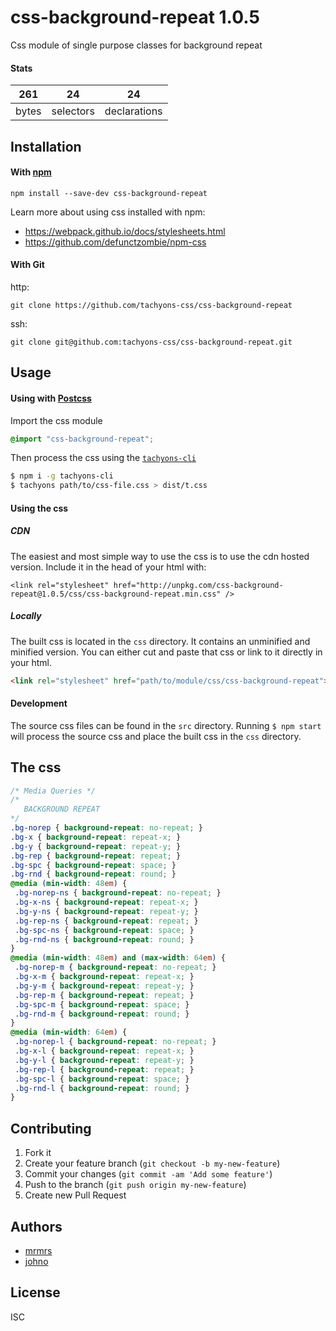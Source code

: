# css-background-repeat 1.0.5

Css module of single purpose classes for background repeat

#### Stats

261 | 24 | 24
---|---|---
bytes | selectors | declarations

## Installation

#### With [npm](https://npmjs.com)

```
npm install --save-dev css-background-repeat
```

Learn more about using css installed with npm:
* https://webpack.github.io/docs/stylesheets.html
* https://github.com/defunctzombie/npm-css

#### With Git

http:
```
git clone https://github.com/tachyons-css/css-background-repeat
```

ssh:
```
git clone git@github.com:tachyons-css/css-background-repeat.git
```

## Usage

#### Using with [Postcss](https://github.com/postcss/postcss)

Import the css module

```css
@import "css-background-repeat";
```

Then process the css using the [`tachyons-cli`](https://github.com/tachyons-css/tachyons-cli)

```sh
$ npm i -g tachyons-cli
$ tachyons path/to/css-file.css > dist/t.css
```

#### Using the css

##### CDN
The easiest and most simple way to use the css is to use the cdn hosted version. Include it in the head of your html with:

```
<link rel="stylesheet" href="http://unpkg.com/css-background-repeat@1.0.5/css/css-background-repeat.min.css" />
```

##### Locally
The built css is located in the `css` directory. It contains an unminified and minified version.
You can either cut and paste that css or link to it directly in your html.

```html
<link rel="stylesheet" href="path/to/module/css/css-background-repeat">
```

#### Development

The source css files can be found in the `src` directory.
Running `$ npm start` will process the source css and place the built css in the `css` directory.

## The css

```css
/* Media Queries */
/*
   BACKGROUND REPEAT
*/
.bg-norep { background-repeat: no-repeat; }
.bg-x { background-repeat: repeat-x; }
.bg-y { background-repeat: repeat-y; }
.bg-rep { background-repeat: repeat; }
.bg-spc { background-repeat: space; }
.bg-rnd { background-repeat: round; }
@media (min-width: 48em) {
 .bg-norep-ns { background-repeat: no-repeat; }
 .bg-x-ns { background-repeat: repeat-x; }
 .bg-y-ns { background-repeat: repeat-y; }
 .bg-rep-ns { background-repeat: repeat; }
 .bg-spc-ns { background-repeat: space; }
 .bg-rnd-ns { background-repeat: round; }
}
@media (min-width: 48em) and (max-width: 64em) {
 .bg-norep-m { background-repeat: no-repeat; }
 .bg-x-m { background-repeat: repeat-x; }
 .bg-y-m { background-repeat: repeat-y; }
 .bg-rep-m { background-repeat: repeat; }
 .bg-spc-m { background-repeat: space; }
 .bg-rnd-m { background-repeat: round; }
}
@media (min-width: 64em) {
 .bg-norep-l { background-repeat: no-repeat; }
 .bg-x-l { background-repeat: repeat-x; }
 .bg-y-l { background-repeat: repeat-y; }
 .bg-rep-l { background-repeat: repeat; }
 .bg-spc-l { background-repeat: space; }
 .bg-rnd-l { background-repeat: round; }
}
```

## Contributing

1. Fork it
2. Create your feature branch (`git checkout -b my-new-feature`)
3. Commit your changes (`git commit -am 'Add some feature'`)
4. Push to the branch (`git push origin my-new-feature`)
5. Create new Pull Request

## Authors

* [mrmrs](http://mrmrs.io)
* [johno](http://johnotander.com)

## License

ISC

